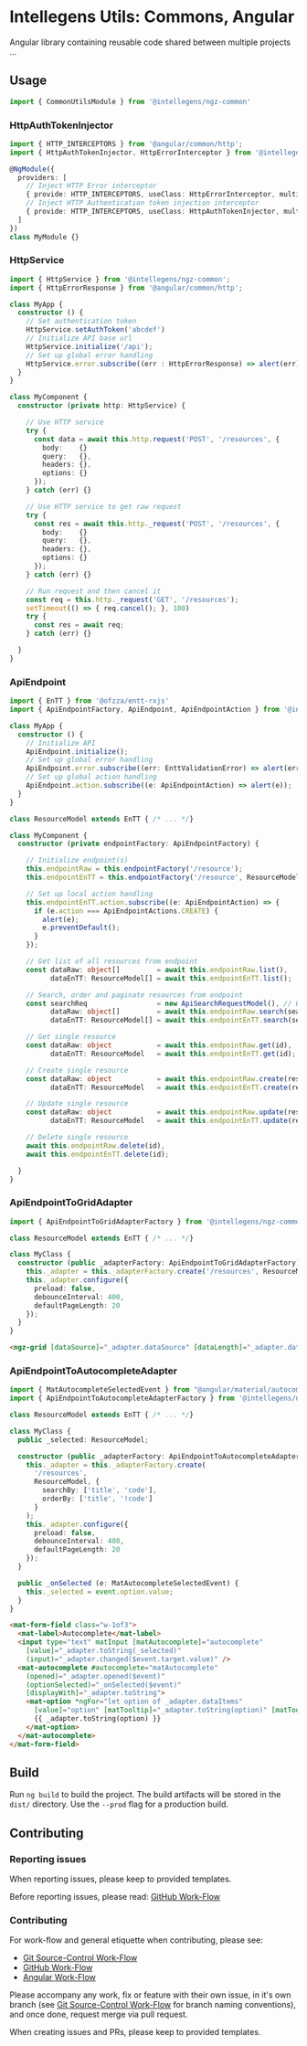 # Intellegens Utils: Commons, Angular

Angular library containing reusable code shared between multiple projects ...


## Usage

```ts
import { CommonUtilsModule } from '@intellegens/ngz-common'
```

### HttpAuthTokenInjector

```ts
import { HTTP_INTERCEPTORS } from '@angular/common/http';
import { HttpAuthTokenInjector, HttpErrorInterceptor } from '@intellegens/ngz-common';

@NgModule({
  providers: [
    // Inject HTTP Error interceptor
    { provide: HTTP_INTERCEPTORS, useClass: HttpErrorInterceptor, multi: true },
    // Inject HTTP Authentication token injection interceptor
    { provide: HTTP_INTERCEPTORS, useClass: HttpAuthTokenInjector, multi: true }
  ]
})
class MyModule {}


```

### HttpService

```ts
import { HttpService } from '@intellegens/ngz-common';
import { HttpErrorResponse } from '@angular/common/http';

class MyApp {
  constructor () {
    // Set authentication token
    HttpService.setAuthToken('abcdef')
    // Initialize API base url
    HttpService.initialize('/api');
    // Set up global error handling
    HttpService.error.subscribe((err : HttpErrorResponse) => alert(err));
  }
}

class MyComponent {
  constructor (private http: HttpService) {

    // Use HTTP service
    try {
      const data = await this.http.request('POST', '/resources', {
        body:    {}
        query:   {},
        headers: {},
        options: {}
      });
    } catch (err) {}

    // Use HTTP service to get raw request
    try {
      const res = await this.http._request('POST', '/resources', {
        body:    {}
        query:   {},
        headers: {},
        options: {}
      });
    } catch (err) {}

    // Run request and then cancel it
    const req = this.http._request('GET', '/resources');
    setTimeout(() => { req.cancel(); }, 100)
    try {
      const res = await req;
    } catch (err) {}

  }
}
```

### ApiEndpoint

```ts
import { EnTT } from '@ofzza/entt-rxjs'
import { ApiEndpointFactory, ApiEndpoint, ApiEndpointAction } from '@intellegens/ngz-common';

class MyApp {
  constructor () {
    // Initialize API 
    ApiEndpoint.initialize();
    // Set up global error handling
    ApiEndpoint.error.subscribe((err: EnttValidationError) => alert(err));
    // Set up global action handling
    ApiEndpoint.action.subscribe((e: ApiEndpointAction) => alert(e));
  }
}

class ResourceModel extends EnTT { /* ... */}

class MyComponent {
  constructor (private endpointFactory: ApiEndpointFactory) {

    // Initialize endpoint(s)
    this.endpointRaw = this.endpointFactory('/resource');
    this.endpointEnTT = this.endpointFactory('/resource', ResourceModel);

    // Set up local action handling
    this.endpointEnTT.action.subscribe((e: ApiEndpointAction) => {
      if (e.action === ApiEndpointActions.CREATE) {
        alert(e);
        e.preventDefault();
      }
    });

    // Get list of all resources from endpoint
    const dataRaw: object[]         = await this.endpointRaw.list(),
          dataEnTT: ResourceModel[] = await this.endpointEnTT.list();

    // Search, order and paginate resources from endpoint
    const searchReq                 = new ApiSearchRequestModel(), // Edit properties to set search
          dataRaw: object[]         = await this.endpointRaw.search(searchReq),
          dataEnTT: ResourceModel[] = await this.endpointEnTT.search(searchReq);

    // Get single resource
    const dataRaw: object           = await this.endpointRaw.get(id),
          dataEnTT: ResourceModel   = await this.endpointEnTT.get(id);

    // Create single resource
    const dataRaw: object           = await this.endpointRaw.create(resource),
          dataEnTT: ResourceModel   = await this.endpointEnTT.create(resource);

    // Update single resource
    const dataRaw: object           = await this.endpointRaw.update(resource.id, resource),
          dataEnTT: ResourceModel   = await this.endpointEnTT.update(resource.id, resource);

    // Delete single resource
    await this.endpointRaw.delete(id),
    await this.endpointEnTT.delete(id);

  }
}
```

### ApiEndpointToGridAdapter

```ts
import { ApiEndpointToGridAdapterFactory } from '@intellegens/ngz-common';

class ResourceModel extends EnTT { /* ... */}

class MyClass {
  constructor (public _adapterFactory: ApiEndpointToGridAdapterFactory) {
    this._adapter = this._adapterFactory.create('/resources', ResourceModel);
    this._adapter.configure({
      preload: false,
      debounceInterval: 400,
      defaultPageLength: 20
    });
  }
}
```

```html
<ngz-grid [dataSource]="_adapter.dataSource" [dataLength]="_adapter.dataLength" (changed)="_adapter.changed($event)"></ngz-grid>
```

### ApiEndpointToAutocompleteAdapter

```ts
import { MatAutocompleteSelectedEvent } from "@angular/material/autocomplete";
import { ApiEndpointToAutocompleteAdapterFactory } from '@intellegens/ngz-common';

class ResourceModel extends EnTT { /* ... */}

class MyClass {
  public _selected: ResourceModel;

  constructor (public _adapterFactory: ApiEndpointToAutocompleteAdapterFactory) {
    this._adapter = this._adapterFactory.create(
      '/resources',
      ResourceModel, {
        searchBy: ['title', 'code'],
        orderBy: ['title', '!code']
      }
    );
    this._adapter.configure({
      preload: false,
      debounceInterval: 400,
      defaultPageLength: 20
    });
  }

  public _onSelected (e: MatAutocompleteSelectedEvent) {
    this._selected = event.option.value;
  }
}
```

```html
<mat-form-field class="w-1of3">
  <mat-label>Autocomplete</mat-label>
  <input type="text" matInput [matAutocomplete]="autocomplete"
    [value]="_adapter.toString(_selected)"
    (input)="_adapter.changed($event.target.value)" />
  <mat-autocomplete #autocomplete="matAutocomplete"
    (opened)="_adapter.opened($event)"
    (optionSelected)="_onSelected($event)"
    [displayWith]="_adapter.toString">
    <mat-option *ngFor="let option of _adapter.dataItems"
      [value]="option" [matTooltip]="_adapter.toString(option)" [matTooltipPosition]="'right'">
      {{ _adapter.toString(option) }}
    </mat-option>
  </mat-autocomplete>
</mat-form-field>
```


## Build

Run `ng build` to build the project. The build artifacts will be stored in the `dist/` directory. Use the `--prod` flag for a production build.


## Contributing

### Reporting issues

When reporting issues, please keep to provided templates.

Before reporting issues, please read: [GitHub Work-Flow](https://github.com/ofzza/onboarding/blob/master/CONTRIBUTING/github.md)

### Contributing

For work-flow and general etiquette when contributing, please see:
- [Git Source-Control Work-Flow](https://github.com/ofzza/onboarding/blob/master/CONTRIBUTING/git.md)
- [GitHub Work-Flow](https://github.com/ofzza/onboarding/blob/master/CONTRIBUTING/github.md)
- [Angular Work-Flow](https://github.com/ofzza/onboarding/blob/master/CONTRIBUTING/angular.md)

Please accompany any work, fix or feature with their own issue, in it's own branch (see [Git Source-Control Work-Flow](https://github.com/ofzza/onboarding/blob/master/CONTRIBUTING/git.md) for branch naming conventions), and once done, request merge via pull request.

When creating issues and PRs, please keep to provided templates.
